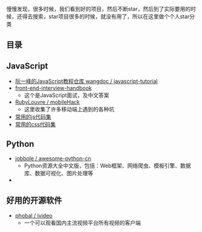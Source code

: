 慢慢发现，很多时候，我们看到好的项目，然后不断star，然后到了实际要用的时候，还得去搜索，star项目很多的时候，就没有用了，所以在这里做个个人star分类

目录
--






JavaScript
--

- [阮一峰的JavaScript教程仓库 wangdoc / javascript-tutorial](https://github.com/wangdoc/javascript-tutorial)
- [front-end-interview-handbook](https://github.com/yangshun/front-end-interview-handbook)
  - 这个是JavaScript面试，及中文答案
- [RubyLouvre / mobileHack](https://github.com/RubyLouvre/mobileHack)
  - 这里收集了许多移动端上遇到的各种坑
- [常用的js代码集](https://github.com/jsfront/src/blob/master/js.md)
- [常用的css代码集](https://github.com/jsfront/src/blob/master/css.md)

Python
--
- [jobbole / awesome-python-cn](https://github.com/jobbole/awesome-python-cn)
  - Python资源大全中文版，包括：Web框架、网络爬虫、模板引擎、数据库、数据可视化、图片处理等
- []()


好用的开源软件
--
- [phobal / ivideo](https://github.com/phobal/ivideo)
  - 一个可以观看国内主流视频平台所有视频的客户端
  
